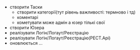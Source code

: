 - створити Таски
    - створити категорії(тут рівень важливості: термново і тд)
    - коментарі
    - кометувати може адмін а юзер тількі свої
- створити Юзера
- реалізувати Логін/Логаут/Реєстрацію
- реалізувати Логін/Логаут/Реєстрацію(РЕСТ.Арі)
- оновлюється ...
